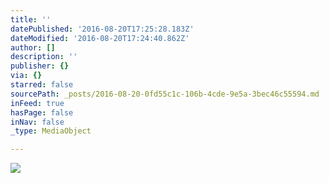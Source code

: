 ```yaml
---
title: ''
datePublished: '2016-08-20T17:25:28.183Z'
dateModified: '2016-08-20T17:24:40.862Z'
author: []
description: ''
publisher: {}
via: {}
starred: false
sourcePath: _posts/2016-08-20-0fd55c1c-106b-4cde-9e5a-3bec46c55594.md
inFeed: true
hasPage: false
inNav: false
_type: MediaObject

---
```

![](https://the-grid-user-content.s3-us-west-2.amazonaws.com/49326bbb-bec9-4cc0-8a93-a90e4c8ed24d.jpg)